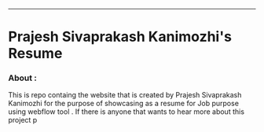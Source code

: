 
---
# Prajesh **Sivaprakash Kanimozhi's** Resume 

### About :
This is repo containg the website that is created by Prajesh Sivaprakash Kanimozhi for the purpose of showcasing as a resume for Job purpose using webflow tool .
If there is anyone that wants to hear more about this project p